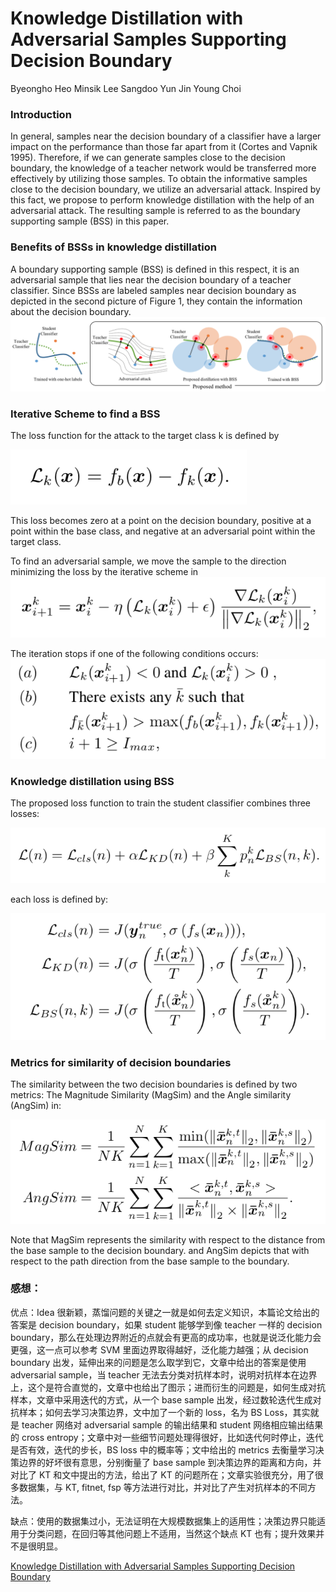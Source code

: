 # Knowledge Distillation with Adversarial Samples Supporting Decision Boundary

Byeongho Heo Minsik Lee Sangdoo Yun Jin Young Choi

### Introduction

In general, samples near the decision boundary of a classifier have a larger impact on the performance than those far apart from it (Cortes and Vapnik 1995). Therefore, if we can generate samples close to the decision boundary, the knowledge of a teacher network would be transferred more effectively by utilizing those samples. To obtain the informative samples close to the decision boundary, we utilize an adversarial attack. Inspired by this fact, we propose to perform knowledge distillation with the help of an adversarial attack. The resulting sample is referred to as the boundary supporting sample (BSS) in this paper. 

### Benefits of BSSs in knowledge distillation

A boundary supporting sample (BSS) is defined in this respect, it is an adversarial sample that lies near the decision boundary of a teacher classifier. Since BSSs are labeled samples near decision boundary as depicted in the second picture of Figure 1, they contain the information about the decision boundary.![Screen Shot 2018-12-17 at 3.56.29 PM](Adversarial-Samples-Supporting-Decision-Boundary/1.png)

### Iterative Scheme to find a BSS

The loss function for the attack to the target class k is defined by

![Screen Shot 2018-12-17 at 3.59.28 PM](Adversarial-Samples-Supporting-Decision-Boundary/2.png)

This loss becomes zero at a point on the decision boundary, positive at a point within the base class, and negative at an adversarial point within the target class. 

To find an adversarial sample, we move the sample to the direction minimizing
the loss by the iterative scheme in![Screen Shot 2018-12-17 at 4.00.46 PM](Adversarial-Samples-Supporting-Decision-Boundary/3.png)

The iteration stops if one of the following conditions occurs:![Screen Shot 2018-12-17 at 4.02.01 PM](Adversarial-Samples-Supporting-Decision-Boundary/4.png)

### Knowledge distillation using BSS

The proposed loss function to train the student classifier combines
three losses:

![Screen Shot 2018-12-17 at 4.03.05 PM](Adversarial-Samples-Supporting-Decision-Boundary/5.png)

 each loss is defined by:

![Screen Shot 2018-12-17 at 4.05.38 PM](Adversarial-Samples-Supporting-Decision-Boundary/6.png)

### Metrics for similarity of decision boundaries

The similarity between the two decision boundaries is defined by two metrics: The Magnitude Similarity (MagSim) and the Angle similarity (AngSim) in:

![Screen Shot 2018-12-17 at 4.10.00 PM](Adversarial-Samples-Supporting-Decision-Boundary/7.png)

Note that MagSim represents the similarity with respect to the distance from the base sample to the decision boundary. and AngSim depicts that with respect to the path direction from the base sample to the boundary. 

### 感想：

优点：Idea 很新颖，蒸馏问题的关键之一就是如何去定义知识，本篇论文给出的答案是 decision boundary，如果 student 能够学到像 teacher 一样的 decision boundary，那么在处理边界附近的点就会有更高的成功率，也就是说泛化能力会更强，这一点可以参考 SVM 里面边界取得越好，泛化能力越强；从 decision boundary 出发，延伸出来的问题是怎么取学到它，文章中给出的答案是使用 adversarial sample，当 teacher 无法去分类对抗样本时，说明对抗样本在边界上，这个是符合直觉的，文章中也给出了图示；进而衍生的问题是，如何生成对抗样本，文章中采用迭代的方式，从一个 base sample 出发，经过数轮迭代生成对抗样本；如何去学习决策边界，文中加了一个新的 loss，名为 BS Loss，其实就是 teacher 网络对 adversarial sample 的输出结果和 student 网络相应输出结果的 cross entropy；文章中对一些细节问题处理得很好，比如迭代何时停止，迭代是否有效，迭代的步长，BS loss 中的概率等；文中给出的 metrics 去衡量学习决策边界的好坏很有意思，分别衡量了 base sample 到决策边界的距离和方向，并对比了 KT 和文中提出的方法，给出了 KT 的问题所在；文章实验很充分，用了很多数据集，与 KT, fitnet, fsp 等方法进行对比，并对比了产生对抗样本的不同方法。

缺点：使用的数据集过小，无法证明在大规模数据集上的适用性；决策边界只能适用于分类问题，在回归等其他问题上不适用，当然这个缺点 KT 也有；提升效果并不是很明显。

[Knowledge Distillation with Adversarial Samples Supporting Decision Boundary](https://arxiv.org/abs/1805.05532)